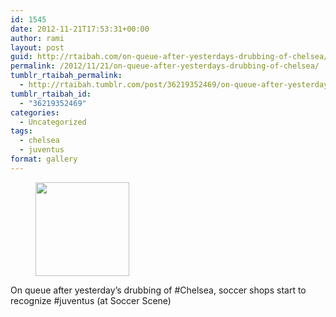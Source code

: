 ```yaml
---
id: 1545
date: 2012-11-21T17:53:31+00:00
author: rami
layout: post
guid: http://rtaibah.com/on-queue-after-yesterdays-drubbing-of-chelsea/
permalink: /2012/11/21/on-queue-after-yesterdays-drubbing-of-chelsea/
tumblr_rtaibah_permalink:
  - http://rtaibah.tumblr.com/post/36219352469/on-queue-after-yesterdays-drubbing-of-chelsea
tumblr_rtaibah_id:
  - "36219352469"
categories:
  - Uncategorized
tags:
  - chelsea
  - juventus
format: gallery
---
```

<div id='gallery-163' class='gallery galleryid-1545 gallery-columns-3 gallery-size-thumbnail'>
  <figure class='gallery-item'> 
  
  <div class='gallery-icon landscape'>
    <a href='http://139.59.20.41/2012/11/21/on-queue-after-yesterdays-drubbing-of-chelsea/attachment/1546/'><img width="150" height="150" src="http://139.59.20.41/wp-content/uploads/2012/11/tumblr_mdun17l82N1qb4qlko1_1280-150x150.jpg" class="attachment-thumbnail size-thumbnail" alt="" srcset="http://139.59.20.41/wp-content/uploads/2012/11/tumblr_mdun17l82N1qb4qlko1_1280-150x150.jpg 150w, http://139.59.20.41/wp-content/uploads/2012/11/tumblr_mdun17l82N1qb4qlko1_1280-300x300.jpg 300w, http://139.59.20.41/wp-content/uploads/2012/11/tumblr_mdun17l82N1qb4qlko1_1280-100x100.jpg 100w, http://139.59.20.41/wp-content/uploads/2012/11/tumblr_mdun17l82N1qb4qlko1_1280.jpg 612w" sizes="100vw" /></a>
  </div></figure>
</div>

On queue after yesterday&#8217;s drubbing of #Chelsea, soccer shops start to recognize #juventus (at Soccer Scene)